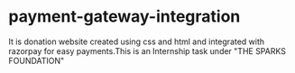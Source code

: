 # payment-gateway-integration
It is donation website created using css and html and integrated with razorpay for easy payments.This is an Internship task under "THE SPARKS FOUNDATION"
